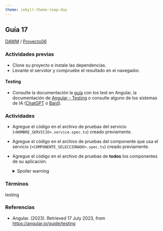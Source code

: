 ```yaml
---
theme: jekyll-theme-leap-day
---
```


## Guía 17

[DAWM](/DAWM/) / [Proyecto06](/DAWM/proyectos/2023/proyecto06)

### Actividades previas

* Clone su proyecto e instale las dependencias.
* Levante el servidor y compruebe el resultado en el navegador.

#### Testing

* Consulte la documentación la [guía](recursos/TestAngularV2.pdf) con los test en Angular, la documentación de [Angular - Testing](https://angular.io/guide/testing) o consulte alguno de los sistemas de IA ([ChatGPT](https://chat.openai.com/) o [Bard](https://bard.google.com/)).

### Actividades

* Agregue el código en el archivo de pruebas del servicio (`<NOMBRE_SERVICIO>.service.spec.ts`) creado previamente.
* Agregue el código en el archivo de pruebas del componente que usa el servicio (`<COMPONENTE_SELECCIONADO>.spec.ts`) creado previamente.
* Agregue el código en el archivo de pruebas de **todos** los componentes de su aplicación.

	<details>
	  <summary>Spoiler warning</summary>
	  
	  <br>
	  Spoiler text. Note that it's important to have a space after the summary tag. 
	  
	  <pre>
	  	<code>
			describe('SoloHTMLComponent', () => {
				...

				//Por la existencia de un elemento <nav>

				it('nav element', ()=> {
				    const headerElement: HTMLElement = fixture.nativeElement;
				    const nav = headerElement.querySelector('nav')!;
				    expect(nav).toBeTruthy();
				  })

				//Por la NO existencia de un elemento <p>

				it('p element', ()=> {
					const headerElement: HTMLElement = fixture.nativeElement;
					const nav = headerElement.querySelector('p')!;
					expect(nav).toBeFalsy();
				})

			});	
	  	</code>
	  </pre>
	  
	</details>

	

	

### Términos

testing

### Referencias

*  Angular. (2023). Retrieved 17 July 2023, from https://angular.io/guide/testing